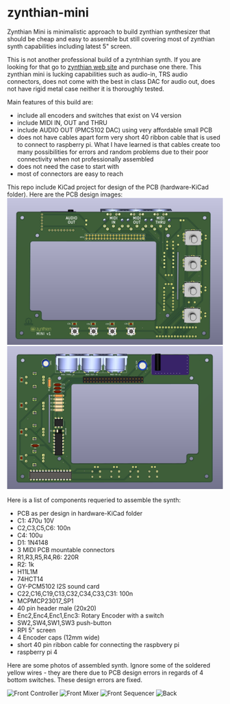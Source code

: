 # zynthian-mini
Zynthian Mini is minimalistic approach to build zynthian synthesizer that should be cheap and easy to assemble but still covering most of zynthian synth capabilities including latest 5" screen.

This is not another professional build of a zyntnhian synth. If you are looking for that go to [zynthian web site](https://zynthian.org/) and purchase one there. This zynthian mini is lucking capabilities such as audio-in, TRS audio connectors, does not come with the best in class DAC for audio out, does not have rigid metal case neither it is thoroughly tested.

Main features of this build are:
- include all encoders and switches that exist on V4 version
- include MIDI IN, OUT and THRU
- include AUDIO OUT (PMC5102 DAC) using very affordable small PCB
- does not have cables apart form very short 40 ribbon cable that is used to connect to raspberry pi. What I have learned is that cables create too many possibilities for errors and random problems due to their poor connectivity when not professionally assembled
- does not need the case to start with
- most of connectors are easy to reach

This repo include KiCad project for design of the PCB (hardware-KiCad folder). Here are the PCB design images:
![Front](resources/beta-photos/PCB-beta-front.png)
![Back](resources/beta-photos/PCB-beta-back.png)

Here is a list of components requeried to assemble the synth:
- PCB as per design in hardware-KiCad folder
- C1: 470u 10V
- C2,C3,C5,C6:	100n
- C4: 100u
- D1: 1N4148
- 3	MIDI PCB mountable connectors
- R1,R3,R5,R4,R6: 220R
- R2: 1k
- H11L1M
- 74HCT14
- GY-PCM5102 I2S sound card
- C22,C16,C19,C13,C32,C34,C33,C31: 100n
- MCPMCP23017_SP1
- 40 pin header male (20x20)
- Enc2,Enc4,Enc1,Enc3: Rotary Encoder with a switch
- SW2,SW4,SW1,SW3	push-button	
- RPI 5" screen	
- 4 Encoder caps (12mm wide)
- short 40 pin ribbon cable for connecting the raspbvery pi
- raspberry pi 4

Here are some photos of assembled synth. Ignore some of the soldered yellow wires - they are there due to PCB design errors in regards of 4 bottom switches. These design errors are fixed.

![Front Controller](resources/beta-photos/front-control.JPG)
![Front Mixer](resources/beta-photos/front-mixer.JPG)
![Front Sequencer](resources/beta-photos/front-sequencer.JPG)
![Back](resources/beta-photos/back-on-white.JPG)

